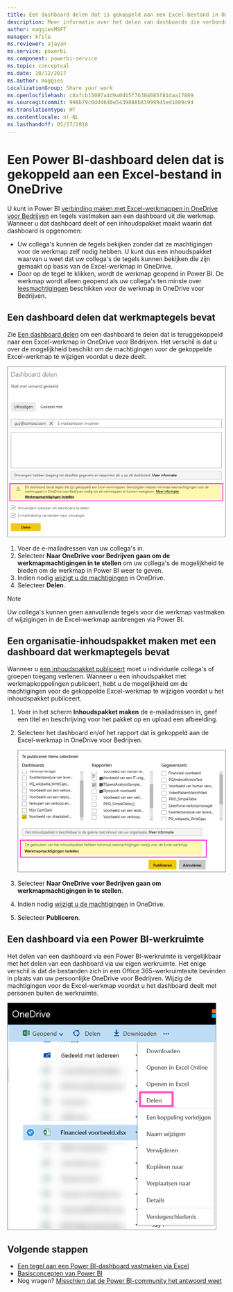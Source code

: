 ```yaml
---
title: Een dashboard delen dat is gekoppeld aan een Excel-bestand in OneDrive - Power BI
description: Meer informatie over het delen van dashboards die verbonden zijn met een Excel-werkmap in OneDrive voor Bedrijven en waaraan tegels uit die werkmap zijn vastgemaakt.
author: maggiesMSFT
manager: kfile
ms.reviewer: ajayan
ms.service: powerbi
ms.component: powerbi-service
ms.topic: conceptual
ms.date: 10/12/2017
ms.author: maggies
LocalizationGroup: Share your work
ms.openlocfilehash: c8afcb15097a4d9a0d15f76304085f81daa17809
ms.sourcegitcommit: 998b79c0dd46d0e5439888b83999945ed1809c94
ms.translationtype: HT
ms.contentlocale: nl-NL
ms.lasthandoff: 05/17/2018
---
```

# <a name="share-a-power-bi-dashboard-that-links-to-an-excel-file-in-onedrive"></a>Een Power BI-dashboard delen dat is gekoppeld aan een Excel-bestand in OneDrive
U kunt in Power BI [verbinding maken met Excel-werkmappen in OneDrive voor Bedrijven](service-excel-workbook-files.md) en tegels vastmaken aan een dashboard uit die werkmap. Wanneer u dat dashboard deelt of een inhoudspakket maakt waarin dat dashboard is opgenomen:

* Uw collega's kunnen de tegels bekijken zonder dat ze machtigingen voor de werkmap zelf nodig hebben. U kunt dus een inhoudspakket waarvan u weet dat uw collega's de tegels kunnen bekijken die zijn gemaakt op basis van de Excel-werkmap in OneDrive.
* Door op de tegel te klikken, wordt de werkmap geopend in Power BI. De werkmap wordt alleen geopend als uw collega's ten minste over [leesmachtigingen](https://support.office.com/en-us/article/Share-documents-or-folders-in-Office-365-1fe37332-0f9a-4719-970e-d2578da4941c) beschikken voor de werkmap in OneDrive voor Bedrijven.

## <a name="share-a-dashboard-that-contains-workbook-tiles"></a>Een dashboard delen dat werkmaptegels bevat
Zie [Een dashboard delen](service-share-dashboards.md) om een dashboard te delen dat is teruggekoppeld naar een Excel-werkmap in OneDrive voor Bedrijven. Het verschil is dat u over de mogelijkheid beschikt om de machtigingen voor de gekoppelde Excel-werkmap te wijzigen voordat u deze deelt.

  ![het dialoogvenster Dashboard delen](media/service-share-dashboard-that-links-to-excel-onedrive/pbi_share_workbk.png)

1. Voer de e-mailadressen van uw collega's in.
2. Selecteer **Naar OneDrive voor Bedrijven gaan om de werkmapmachtigingen in te stellen** om uw collega's de mogelijkheid te bieden om de werkmap in Power BI weer te geven.
3. Indien nodig [wijzigt u de machtigingen](https://support.office.com/en-US/article/Share-files-and-folders-and-change-permissions-9fcc2f7d-de0c-4cec-93b0-a82024800c07) in OneDrive.
4. Selecteer **Delen**.

>[!NOTE]
>Uw collega's kunnen geen aanvullende tegels voor die werkmap vastmaken of wijzigingen in de Excel-werkmap aanbrengen via Power BI.
> 
> 

## <a name="create-an-organizational-content-pack-with-a-dashboard-that-contains-workbook-tiles"></a>Een organisatie-inhoudspakket maken met een dashboard dat werkmaptegels bevat
Wanneer u [een inhoudspakket publiceert](service-organizational-content-pack-create-and-publish.md) moet u individuele collega's of groepen toegang verlenen. Wanneer u een inhoudspakket met werkmapkoppelingen publiceert, hebt u de mogelijkheid om de machtigingen voor de gekoppelde Excel-werkmap te wijzigen voordat u het inhoudspakket publiceert.

1. Voer in het scherm **Inhoudspakket maken** de e-mailadressen in, geef een titel en beschrijving voor het pakket op en upload een afbeelding.
2. Selecteer het dashboard en/of het rapport dat is gekoppeld aan de Excel-werkmap in OneDrive voor Bedrijven.
   
    ![Excel-werkmap in een inhoudspakket](media/service-share-dashboard-that-links-to-excel-onedrive/pbi_contpack_workbk.png)
3. Selecteer **Naar OneDrive voor Bedrijven gaan om werkmapmachtigingen in te stellen**.
4. Indien nodig [wijzigt u de machtigingen](https://support.office.com/en-US/article/Share-files-and-folders-and-change-permissions-9fcc2f7d-de0c-4cec-93b0-a82024800c07) in OneDrive.
5. Selecteer **Publiceren**.

## <a name="share-a-dashboard-from-a-power-bi-workspace"></a>Een dashboard via een Power BI-werkruimte
Het delen van een dashboard via een Power BI-werkruimte is vergelijkbaar met het delen van een dashboard via uw eigen werkruimte. Het enige verschil is dat de bestanden zich in een Office 365-werkruimtesite bevinden in plaats van uw persoonlijke OneDrive voor Bedrijven. Wijzig de machtigingen voor de Excel-werkmap voordat u het dashboard deelt met personen buiten de werkruimte.

![Delen via OneDrive](media/service-share-dashboard-that-links-to-excel-onedrive/pbi_onedriveshare.png)

## <a name="next-steps"></a>Volgende stappen
* [Een tegel aan een Power BI-dashboard vastmaken via Excel](service-dashboard-pin-tile-from-excel.md)
* [Basisconcepten van Power BI](service-basic-concepts.md)
* Nog vragen? [Misschien dat de Power BI-community het antwoord weet](http://community.powerbi.com/)

